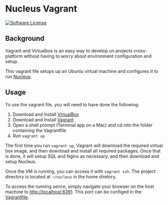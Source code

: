# Nucleus Vagrant
[![Software License](https://img.shields.io/badge/license-MIT-brightgreen.svg)](LICENSE)

## Background
Vagrant and Virtualbox is an easy way to develop on projects cross-platform without having to worry about environment 
configuration and setup.

This vagrant file setups up an Ubuntu virtual machine and configures it to run [Nucleus](https://github.com/hacktx/nucleus).

## Usage
To use the vagrant file, you will need to have done the following:

1. Download and Install [VirtualBox](https://www.virtualbox.org/wiki/Downloads)
1. Download and Install [Vagrant](https://www.vagrantup.com/downloads.html)
1. Open a shell prompt (Terminal app on a Mac) and cd into the folder containing the Vagrantfile
1. Run `vagrant up`

The first time you run `vagrant up`, Vagrant will download the required virtual box image, and then download and install all required packages. Once that is done, it will setup SQL and Nginx as necessary, and then download and setup Nucleus.

Once the VM is running, you can access it with `vagrant ssh`. The project directory is located at `~/nucleus` in the home diretory.

To access the running serice, simply navigate your browser on the host machine to [http://localhost:8391](http://localhost:8391). This port can be configed in the [Vagrantfile](Vagrantfile).

